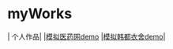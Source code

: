 # myWorks



| 个人作品|
|[模拟医药网demo](https://hollyph.github.io/myWorks/yiyaowang-master/yiyaowang-master/holly/index.html)
|[模拟韩都衣舍demo](https://hollyph.github.io/myWorks/handusite-master/handusite-master/project/src/index.html)|
